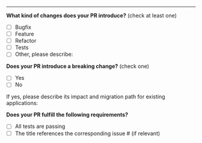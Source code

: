 <!--
Thank you for your Pull Request!

Before submitting, please review the contributor guidelines: https://github.com/mantoso/.github/blob/main/CONTRIBUTING.md.
-->

<!-- PLEASE DESCRIBE THE PURPOSE OF YOUR PR IN DETAIL HERE -->

---

**What kind of changes does your PR introduce?** (check at least one)

- [ ] Bugfix
- [ ] Feature
- [ ] Refactor
- [ ] Tests
- [ ] Other, please describe:

**Does your PR introduce a breaking change?** (check one)

- [ ] Yes
- [ ] No

If yes, please describe its impact and migration path for existing applications:

**Does your PR fulfill the following requirements?**

- [ ] All tests are passing
- [ ] The title references the corresponding issue # (if relevant)
